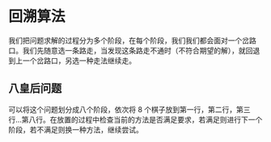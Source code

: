 # 回溯算法

我们把问题求解的过程分为多个阶段，在每个阶段，我们我们都会面对一个岔路口。我们先随意选一条路走，当发现这条路走不通时（不符合期望的解），就回退到上一个岔路口，另选一种走法继续走。

## 八皇后问题

可以将这个问题划分成八个阶段，依次将 8 个棋子放到第一行，第二行，第三行...第八行。在放置的过程中检查当前的方法是否满足要求，若满足则进行下一个阶段，若不满足则换一种方法，继续尝试。